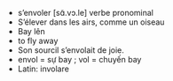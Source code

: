 
- s’envoler	[sɑ̃.vɔ.le]	verbe pronominal
- S’élever dans les airs, comme un oiseau
- Bay lên
- to fly away
- Son sourcil s’envolait de joie.
- envol = sự bay ; vol = chuyến bay
- Latin: involare